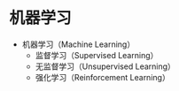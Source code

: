 # 机器学习

- 机器学习（Machine Learning）
  - 监督学习（Supervised Learning）
  - 无监督学习（Unsupervised Learning）
  - 强化学习（Reinforcement Learning）

